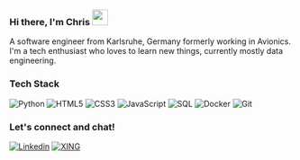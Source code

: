 ### Hi there, I'm Chris <img src="https://media.giphy.com/media/hvRJCLFzcasrR4ia7z/giphy.gif" width="28">
A software engineer from Karlsruhe, Germany formerly working in Avionics. 
I'm a tech enthusiast who loves to learn new things, currently mostly data engineering.

### Tech Stack
![Python](https://img.shields.io/badge/-Python-0a0a0a?style=for-the-badge&logo=python)
![HTML5](https://img.shields.io/badge/-HTML5-0a0a0a?style=for-the-badge&logo=HTML5)
![CSS3](https://img.shields.io/badge/-CSS3-0a0a0a?style=for-the-badge&logo=CSS3)
![JavaScript](https://img.shields.io/badge/-JavaScript-0a0a0a?style=for-the-badge&logo=javascript)
![SQL](https://img.shields.io/badge/-SQL-0a0a0a?style=for-the-badge)
![Docker](https://img.shields.io/badge/-Docker-0a0a0a?style=for-the-badge&logo=docker)
![Git](https://img.shields.io/badge/-Git-0a0a0a?style=for-the-badge&logo=git)

### Let's connect and chat!
[![Linkedin](https://img.shields.io/badge/LinkedIn-0077B5?style=for-the-badge&logo=linkedin&logoColor=white)](https://www.linkedin.com/in/christian-bauer-a0a043180/)
[![XING](https://img.shields.io/badge/Xing-126567?style=for-the-badge&logo=xing&logoColor=white)](https://www.xing.com/profile/Christian_Bauer500/cv)

